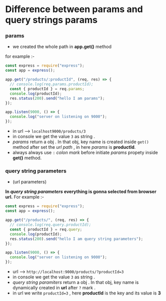 # Difference between params and query strings params

### params

- we created the whole path in **app.get()** method

for example :-

```js
const express = require("express");
const app = express();

app.get("/products/:productId", (req, res) => {
  // console.log(req.params.productId);
  const { productId } = req.params;
  console.log(productId);
  res.status(200).send("hello I am params");
});

app.listen(9000, () => {
  console.log("server on listening on 9000");
});
```

- in url --> `localhost9000/products/3`
- in console we get the value `3` as string .
- _params_ return a obj . In that obj, key name is created inside `get()` method after set the _url path_ , in here _params_ is **productId**.
- always always use `:` _colon mark_ before initiate _params_ propety inside **get()** method.

### query string parameters

- (url parameters)

**In _query string parameters_ everything is gonna selected from browser url.**
For example :-

```js
const express = require("express");
const app = express();

app.get("/products/", (req, res) => {
  // console.log(req.query.productId);
  const { productId } = req.query;
  console.log(productId);
  res.status(200).send("hello I am query string parameters");
});

app.listen(9000, () => {
  console.log("server on listening on 9000");
});
```

- url --> `http://localhost:9000/products/?productId=3`
- in console we get the value `3` as string .
- _query string paramiters_ return a obj . In that obj, key name is dynamically created in **url** after `?` mark .
- in url we write `productId=3` , here **productId** is the key and its value is **3**
